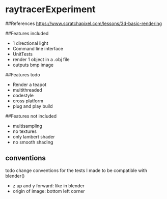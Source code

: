 # raytracerExperiment


##References
https://www.scratchapixel.com/lessons/3d-basic-rendering

##Features included
- 1 directional light 
- Command line interface
- UnitTests
- render 1 object in a .obj file
- outputs bmp image

##Features todo 
- Render a teapot
- multithreaded
- codestyle
- cross platform
- plug and play build

##Features not included
- multisampling
- no textures
- only lambert shader
- no smooth shading

## conventions
todo change conventions for the tests I made to be compatible with blender() 
- z up and y forward: like in blender
- origin of image: bottom left corner